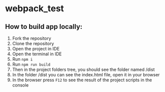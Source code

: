 # webpack_test

## How to build app locally:
1. Fork the repository
2. Clone the repository
2. Open the project in IDE
3. Open the terminal in IDE
4. Run ```npm i```
5. Run ```npm run build```
6. Then in the project folders tree, you should see the folder named /dist
7. In the folder /dist you can see the index.html file, open it in your browser
8. In the browser press ```F12``` to see the result of the project scripts in the console
